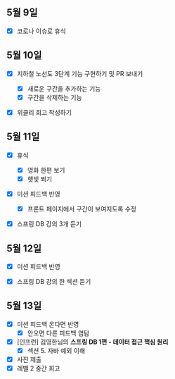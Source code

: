 ## 5월 9일

- [x] 코로나 이슈로 휴식



## 5월 10일

- [x] 지하철 노선도 3단계 기능 구현하기 및 PR 보내기
  - [x] 새로운 구간을 추가하는 기능
  - [x] 구간을 삭제하는 기능
- [x] 위클리 회고 작성하기



## 5월 11일

- [x] 휴식
  - [x] 영화 한편 보기
  - [x] 햇빛 쬐기
- [x] 미션 피드백 반영
  - [x] 프론트 페이지에서 구간이 보여지도록 수정
- [x] 스프링 DB 강의 3개 듣기



## 5월 12일

- [x] 미션 피드백 반영
- [x] 스프링 DB 강의 한 섹션 듣기



## 5월 13일

- [x] 미션 피드백 온다면 반영
  - [x] 안오면 다른 피드백 염탐
- [x] [인프런] 김영한님의 **스프링 DB 1편 - 데이터 접근 핵심 원리**
  - [x] 섹션 5. 자바 예외 이해
- [x] 사진 제출
- [x] 레벨 2 중간 회고